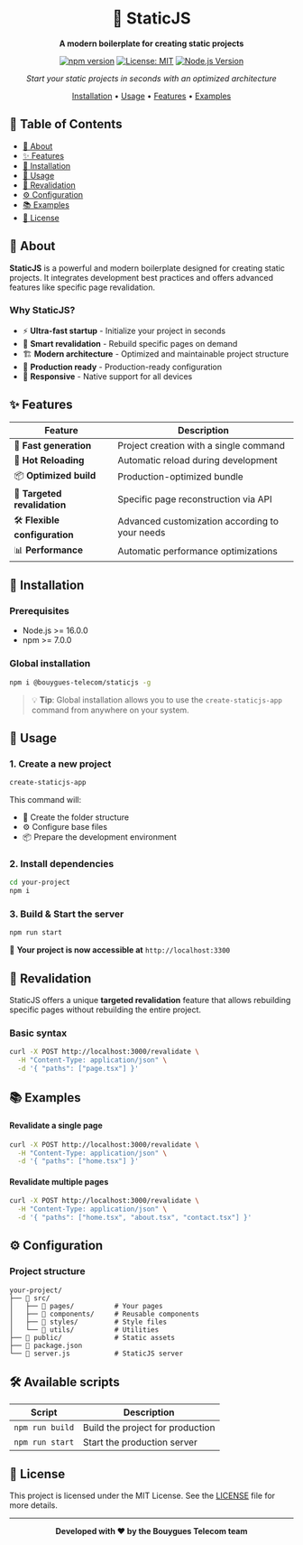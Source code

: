 <div align="center">

# 🚀 StaticJS

**A modern boilerplate for creating static projects**

[![npm version](https://badge.fury.io/js/%40bouygues-telecom%2Fstaticjs.svg)](https://badge.fury.io/js/%40bouygues-telecom%2Fstaticjs)
[![License: MIT](https://img.shields.io/badge/License-MIT-yellow.svg)](https://opensource.org/licenses/MIT)
[![Node.js Version](https://img.shields.io/badge/node-%3E%3D16.0.0-brightgreen.svg)](https://nodejs.org/)

_Start your static projects in seconds with an optimized architecture_

[Installation](#-installation) • [Usage](#-usage) • [Features](#-features) • [Examples](#-examples)

</div>

## 📖 Table of Contents

- [🎯 About](#-about)
- [✨ Features](#-features)
- [🚀 Installation](#-installation)
- [📘 Usage](#-usage)
- [🔄 Revalidation](#-revalidation)
- [⚙️ Configuration](#️-configuration)
- [📚 Examples](#-examples)
- [📄 License](#-license)

## 🎯 About

**StaticJS** is a powerful and modern boilerplate designed for creating static projects. It integrates development best practices and offers advanced features like specific page revalidation.

### Why StaticJS?

- ⚡ **Ultra-fast startup** - Initialize your project in seconds
- 🔄 **Smart revalidation** - Rebuild specific pages on demand
- 🏗️ **Modern architecture** - Optimized and maintainable project structure
- 🚀 **Production ready** - Production-ready configuration
- 📱 **Responsive** - Native support for all devices

## ✨ Features

| Feature                       | Description                                    |
| ----------------------------- | ---------------------------------------------- |
| 🚀 **Fast generation**        | Project creation with a single command         |
| 🔄 **Hot Reloading**          | Automatic reload during development            |
| 📦 **Optimized build**        | Production-optimized bundle                    |
| 🎯 **Targeted revalidation**  | Specific page reconstruction via API           |
| 🛠️ **Flexible configuration** | Advanced customization according to your needs |
| 📊 **Performance**            | Automatic performance optimizations            |

## 🚀 Installation

### Prerequisites

- Node.js >= 16.0.0
- npm >= 7.0.0

### Global installation

```bash
npm i @bouygues-telecom/staticjs -g
```

> 💡 **Tip**: Global installation allows you to use the `create-staticjs-app` command from anywhere on your system.

## 📘 Usage

### 1. Create a new project

```bash
create-staticjs-app
```

This command will:

- 📁 Create the folder structure
- ⚙️ Configure base files
- 📦 Prepare the development environment

### 2. Install dependencies

```bash
cd your-project
npm i
```

### 3. Build & Start the server

```bash
npm run start
```

🎉 **Your project is now accessible at** `http://localhost:3300`

## 🔄 Revalidation

StaticJS offers a unique **targeted revalidation** feature that allows rebuilding specific pages without rebuilding the entire project.

### Basic syntax

```bash
curl -X POST http://localhost:3000/revalidate \
  -H "Content-Type: application/json" \
  -d '{ "paths": ["page.tsx"] }'
```

## 📚 Examples

#### Revalidate a single page

```bash
curl -X POST http://localhost:3000/revalidate \
  -H "Content-Type: application/json" \
  -d '{ "paths": ["home.tsx"] }'
```

#### Revalidate multiple pages

```bash
curl -X POST http://localhost:3000/revalidate \
  -H "Content-Type: application/json" \
  -d '{ "paths": ["home.tsx", "about.tsx", "contact.tsx"] }'
```

## ⚙️ Configuration

### Project structure

```
your-project/
├── 📁 src/
│   ├── 📁 pages/          # Your pages
│   ├── 📁 components/     # Reusable components
│   ├── 📁 styles/         # Style files
│   └── 📁 utils/          # Utilities
├── 📁 public/             # Static assets
├── 📄 package.json
└── 📄 server.js           # StaticJS server
```

## 🛠️ Available scripts

| Script          | Description                      |
| --------------- | -------------------------------- |
| `npm run build` | Build the project for production |
| `npm run start` | Start the production server      |

## 📄 License

This project is licensed under the MIT License. See the [LICENSE](LICENSE) file for more details.

---

<div align="center">

**Developed with ❤️ by the Bouygues Telecom team**

</div>
